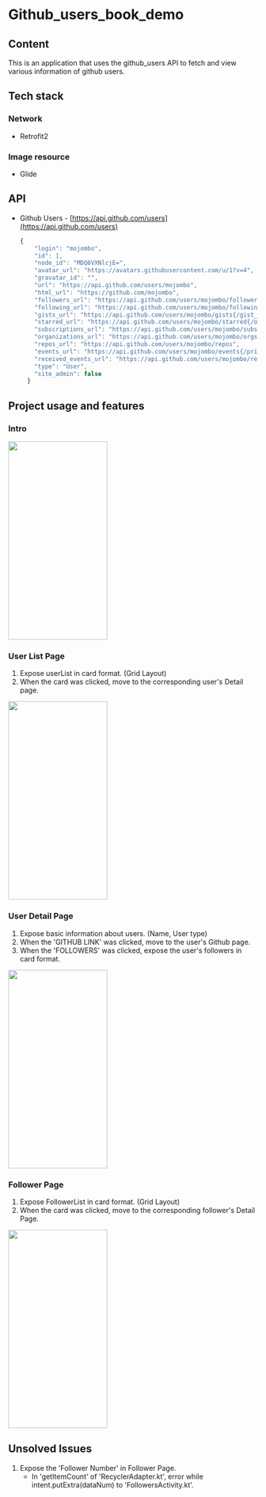 # Github_users_book_demo

## Content
This is an application that uses the github_users API to fetch and view various information of github users.

## Tech stack

### Network
- Retrofit2

### Image resource
- Glide

## API
- Github Users - [https://api.github.com/users](https://api.github.com/users)
    
    ```jsx
    {
        "login": "mojombo",
        "id": 1,
        "node_id": "MDQ6VXNlcjE=",
        "avatar_url": "https://avatars.githubusercontent.com/u/1?v=4",
        "gravatar_id": "",
        "url": "https://api.github.com/users/mojombo",
        "html_url": "https://github.com/mojombo",
        "followers_url": "https://api.github.com/users/mojombo/followers",
        "following_url": "https://api.github.com/users/mojombo/following{/other_user}",
        "gists_url": "https://api.github.com/users/mojombo/gists{/gist_id}",
        "starred_url": "https://api.github.com/users/mojombo/starred{/owner}{/repo}",
        "subscriptions_url": "https://api.github.com/users/mojombo/subscriptions",
        "organizations_url": "https://api.github.com/users/mojombo/orgs",
        "repos_url": "https://api.github.com/users/mojombo/repos",
        "events_url": "https://api.github.com/users/mojombo/events{/privacy}",
        "received_events_url": "https://api.github.com/users/mojombo/received_events",
        "type": "User",
        "site_admin": false
      }
    ```
    
## Project usage and features

### Intro
<img src="https://github.com/Ahnnet/Github_users_book_demo/assets/93837441/ff2d2f4e-0dea-4006-acfa-6c7aea6bb332.png" width="200" height="400"/>

### User List Page
1. Expose userList in card format. (Grid Layout)
2. When the card was clicked, move to the corresponding user's Detail page.
<img src="https://github.com/Ahnnet/Github_users_book_demo/assets/93837441/55cfda51-5361-4301-b079-15806c0ad61c.png" width="200" height="400"/>


### User Detail Page
1. Expose basic information about users. (Name, User type)
2. When the 'GITHUB LINK' was clicked, move to the user's Github page.
3. When the 'FOLLOWERS' was clicked, expose the user's followers in card format.
<img src="https://github.com/Ahnnet/Github_users_book_demo/assets/93837441/d5aa3146-9860-4a1e-a026-8c4d8508ab44.png" width="200" height="400"/>


### Follower Page
1. Expose FollowerList in card format. (Grid Layout)
2. When the card was clicked, move to the corresponding follower's Detail Page.
<img src="https://github.com/Ahnnet/Github_users_book_demo/assets/93837441/ff84bb6a-f270-4c2b-a2cb-2b1e0a21acda.png" width="200" height="400"/>


## Unsolved Issues
1. Expose the 'Follower Number' in Follower Page.
    - In 'getItemCount' of 'RecyclerAdapter.kt', error while intent.putExtra(dataNum) to 'FollowersActivity.kt'.
    
